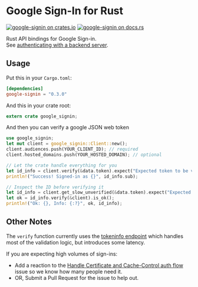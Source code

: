 Google Sign-In for Rust
=======================

[![google-signin on crates.io](https://img.shields.io/crates/v/google-signin.svg)](https://crates.io/crates/google-signin)
[![google-signin on docs.rs](https://docs.rs/google-signin/badge.svg)](https://docs.rs/google-signin)

Rust API bindings for Google Sign-in.  
See [authenticating with a backend server](https://developers.google.com/identity/sign-in/web/backend-auth).

## Usage
Put this in your `Cargo.toml`:

```toml
[dependencies]
google-signin = "0.3.0"
```

And this in your crate root:

```rust
extern crate google_signin;
```

And then you can verify a google JSON web token

```rust
use google_signin;
let mut client = google_signin::Client::new();
client.audiences.push(YOUR_CLIENT_ID); // required
client.hosted_domains.push(YOUR_HOSTED_DOMAIN); // optional

// Let the crate handle everything for you
let id_info = client.verify(&data.token).expect("Expected token to be valid");
println!("Success! Signed-in as {}", id_info.sub);

// Inspect the ID before verifying it
let id_info = client.get_slow_unverified(&data.token).expect("Expected token to exist");
let ok = id_info.verify(&client).is_ok();
println!("Ok: {}, Info: {:?}", ok, id_info);
```

## Other Notes
The `verify` function currently uses the
[tokeninfo endpoint](https://developers.google.com/identity/sign-in/web/backend-auth#calling-the-tokeninfo-endpoint)
which handles most of the validation logic, but introduces some latency.

If you are expecting high volumes of sign-ins:
 * Add a reaction to the
[Handle Certificate and Cache-Control auth flow](https://github.com/wyyerd/google-signin-rs/issues/2)
issue so we know how many people need it.
 * OR, Submit a Pull Request for the issue to help out.
